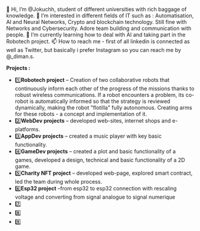 👋 Hi, I’m @Jokuchh, student of different universities with rich baggage of knowledge.
👀 I’m interested in different fields of IT such as : Automatisation, AI and Neural Networks, Crypto and blockchain technology. Still fine with Networks and Cybersecurity. Adore team building and communication with people.
🌱 I’m currently learning how to deal with AI and taking part in the Robotech project.
📫 How to reach me - first of all linkedin is connected as well as Twitter, but basically i prefer Instagram so you can reach me by @_diman.s. 


**Projects :** 
- 1️⃣**Robotech project** – Creation of two collaborative robots that continuously inform each other of the progress of the missions thanks to robust wireless communications. If a robot encounters a problem, its co-robot is automatically informed so that the strategy is reviewed dynamically, making the robot "flotilla" fully autonomous. Creating arms for these robots - a concept and implementation of it.
- 2️⃣**WebDev projects** – developed web-sites, internet shops and e-platforms.
- 3️⃣**AppDev projects** – created a music player with key basic functionality.
- 4️⃣**GameDev projects** – created a plot and basic functionality of a games, developed a design, technical and basic functionality of a 2D game.
- 5️⃣**Charity NFT project** – developed web-page, explored smart contract, led the team during whole process.
- 6️⃣**Esp32 project**  –from esp32 to esp32 connection with rescaling voltage and converting from signal analogue to signal numerique
- 7️⃣
- 8️⃣
- 9️⃣
<!---
Jokuchh/Jokuchh is a ✨ special ✨ repository because its `README.md` (this file) appears on your GitHub profile.
You can click the Preview link to take a look at your changes.
--->

